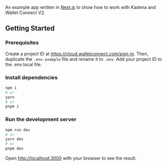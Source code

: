 An example app written in [Next.js](https://nextjs.org/) to show how to work
with Kadena and Wallet Connect V2.

## Getting Started

### Prerequisites

Create a project ID at https://cloud.walletconnect.com/sign-in. Then, duplicate
the `.env.example` file and rename it to `.env`. Add your project ID to the
.env.local file.

### Install dependencies

```bash
npm i
# or
yarn
# or
pnpm i
```

### Run the development server

```bash
npm run dev
# or
yarn dev
# or
pnpm dev
```

Open [http://localhost:3000](http://localhost:3000) with your browser to see the
result.
